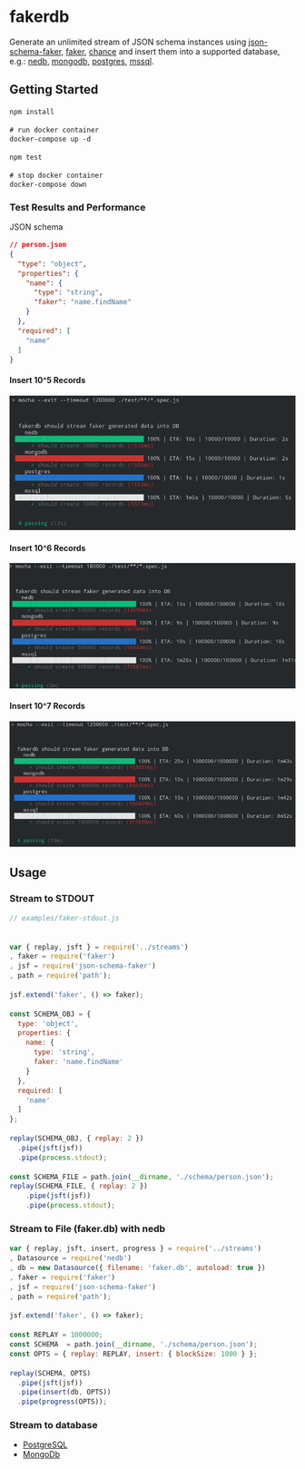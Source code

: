 # fakerdb

Generate an unlimited stream of JSON schema instances using [json-schema-faker](https://www.npmjs.com/package/json-schema-faker), [faker](https://www.npmjs.com/package/faker), [chance](https://www.npmjs.com/package/chance) and insert them into a supported database, e.g.: [nedb](https://www.npmjs.com/package/nedb), [mongodb](https://www.npmjs.com/package/mongodb), [postgres](https://www.npmjs.com/package/pg), [mssql](https://www.npmjs.com/package/mssql).

## Getting Started

```console
npm install

# run docker container
docker-compose up -d

npm test

# stop docker container
docker-compose down
```
### Test Results and Performance


JSON schema

```json
// person.json
{
  "type": "object",
  "properties": {
    "name": {
      "type": "string",
      "faker": "name.findName"
    }
  },
  "required": [
    "name"
  ]
}
```

#### Insert 10^5 Records

![insert 10.000 generated person records](./docs/fakerdb-test-10_5.png)


#### Insert 10^6 Records

![insert 100.000 generated person records](./docs/fakerdb-test-10_6.png)


#### Insert 10^7 Records 

![insert 1.000.000 generated person records](./docs/fakerdb-test-10_7.png)


## Usage

###  Stream to STDOUT

```javascript
// examples/faker-stdout.js


var { replay, jsft } = require('../streams')
, faker = require('faker')
, jsf = require('json-schema-faker')
, path = require('path');

jsf.extend('faker', () => faker);

const SCHEMA_OBJ = {
  type: 'object',
  properties: {
    name: {
      type: 'string',
      faker: 'name.findName'
    }
  },
  required: [
    'name'
  ]
};

replay(SCHEMA_OBJ, { replay: 2 })
  .pipe(jsft(jsf))
  .pipe(process.stdout);

const SCHEMA_FILE = path.join(__dirname, './schema/person.json');
replay(SCHEMA_FILE, { replay: 2 })
    .pipe(jsft(jsf))
    .pipe(process.stdout);

```

### Stream to File (faker.db) with nedb

```javascript
var { replay, jsft, insert, progress } = require('../streams')
, Datasource = require('nedb')
, db = new Datasource({ filename: 'faker.db', autoload: true })
, faker = require('faker')
, jsf = require('json-schema-faker')
, path = require('path');

jsf.extend('faker', () => faker);

const REPLAY = 1000000;
const SCHEMA  = path.join(__dirname, './schema/person.json');
const OPTS = { replay: REPLAY, insert: { blockSize: 1000 } };

replay(SCHEMA, OPTS)
  .pipe(jsft(jsf))
  .pipe(insert(db, OPTS))
  .pipe(progress(OPTS));

```
### Stream to database

- [PostgreSQL](./examples/faker-pg.js)
- [MongoDb](./examples/faker-mongodb.js)
